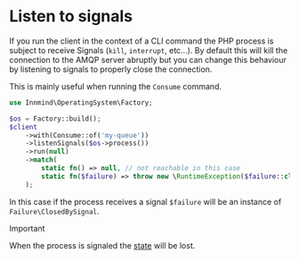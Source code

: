 # Listen to signals

If you run the client in the context of a CLI command the PHP process is subject to receive Signals (`kill`, `interrupt`, etc...). By default this will kill the connection to the AMQP server abruptly but you can change this behaviour by listening to signals to properly close the connection.

This is mainly useful when running the `Consume` command.

```php
use Innmind\OperatingSystem\Factory;

$os = Factory::build();
$client
    ->with(Consume::of('my-queue'))
    ->listenSignals($os->process())
    ->run(null)
    ->match(
        static fn() => null, // not reachable in this case
        static fn($failure) => throw new \RuntimeException($failure::class),
    );
```

In this case if the process receives a signal `$failure` will be an instance of `Failure\ClosedBySignal`.

> [!IMPORTANT]
> When the process is signaled the [state](Handle%20state.md) will be lost.
